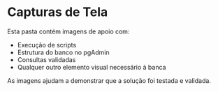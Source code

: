 # Capturas de Tela

Esta pasta contém imagens de apoio com:

- Execução de scripts
- Estrutura do banco no pgAdmin
- Consultas validadas
- Qualquer outro elemento visual necessário à banca

As imagens ajudam a demonstrar que a solução foi testada e validada.
